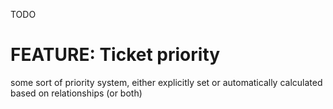 TODO

# FEATURE: Ticket priority

some sort of priority system, either explicitly set or automatically calculated based on relationships (or both)


[sort by priority]: 5 (RELATES_TO)
